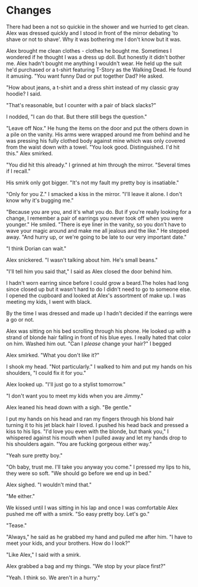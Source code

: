 # Changes

There had been a not so quickie in the shower and we hurried to get clean. Alex was dressed quickly and I stood in front of the mirror debating 'to shave or not to shave'. Why it was bothering me I don't know but it was.  

Alex brought me clean clothes - clothes he bought me. Sometimes I wondered if he thought I was a dress up doll. But honestly it didn't bother me. Alex hadn't bought me anything I wouldn't wear. He held up the suit he'd purchased or a t-shirt featuring T-Story as the Walking Dead. He found it amusing. "You want funny Dad or put together Dad?  He asked.

"How about jeans, a t-shirt and a dress shirt instead of my classic gray hoodie?  I said.

"That's reasonable, but I counter with a pair of black slacks?"

I nodded, "I can do that. But there still begs the question."

"Leave off Nox." He hung the items on the door and put the others down in a pile on the vanity. His arms were wrapped around me from behind and he was pressing his fully clothed body against mine which was only covered from the waist down with a towel. "You look good. Distinguished. I'd hit this." Alex smirked.

"You did hit this already." I grinned at him through the mirror. "Several times if I recall."

His smirk only got bigger. "It's not my fault my pretty boy is insatiable."

"Only for you Z." I smacked a kiss in the mirror. "I'll leave it alone. I don't know why it's bugging me."

"Because you are you, and it's what you do. But if you're really looking for a change, I remember a pair of earrings you never took off when you were younger." He smiled. "There is eye liner in the vanity, so you don't have to wave your magic around and make me all jealous and the like." He stepped away. "And hurry up, or we're going to be late to our very important date."

"I think Dorian can wait."

Alex snickered. "I wasn't talking about him. He's small beans."

"I'll tell him you said that," I said as Alex closed the door behind him.

I hadn't worn earring since before I could grow a beard.The holes had long since closed up but it wasn't hard to do  I didn't need to go to someone else. I opened the cupboard and looked at Alex's assortment of make up. I was meeting my kids, I went with black.  

By the time I was dressed and made up I hadn't decided if the earrings were a go or not.

Alex was sitting on his bed scrolling through his phone. He looked up with a strand of blonde hair falling in front of his blue eyes. I really hated that color on him. Washed him out. "Can I _please_ change your hair?" I begged

Alex smirked. "What you don't like it?"

I shook my head. "Not particularly." I walked to him and put my hands on his shoulders, "I could fix it for you."

Alex looked up. "I'll just go to a stylist tomorrow."

"I don't want you to meet my kids when you are Jimmy."

Alex leaned his head down with a sigh. "Be gentle."

I put my hands on his head and ran my fingers through his blond hair turning it to his jet black hair I loved. I pushed his head back and pressed a kiss to his lips. "I'd love you even with the blonde, but thank you," I whispered against his mouth when I pulled away and let my hands drop to his shoulders again. "You are fucking gorgeous either way."

"Yeah sure pretty boy."  

"Oh baby, trust me. I'll take you anyway you come." I pressed my lips to his, they were so soft. "We should go before we end up in bed."

Alex sighed. "I wouldn't mind that."

"Me either."

We kissed until I was sitting in his lap and once I was comfortable Alex pushed me off with a smirk. "So easy pretty boy.  Let's go."

"Tease."

"Always," he said as he grabbed my hand and pulled me after him. "I have to meet your kids, and your brothers. How do I look?"

"Like Alex," I said with a smirk.

Alex grabbed a bag and my things. "We stop by your place first?"

"Yeah. I think so. We aren't in a hurry."

